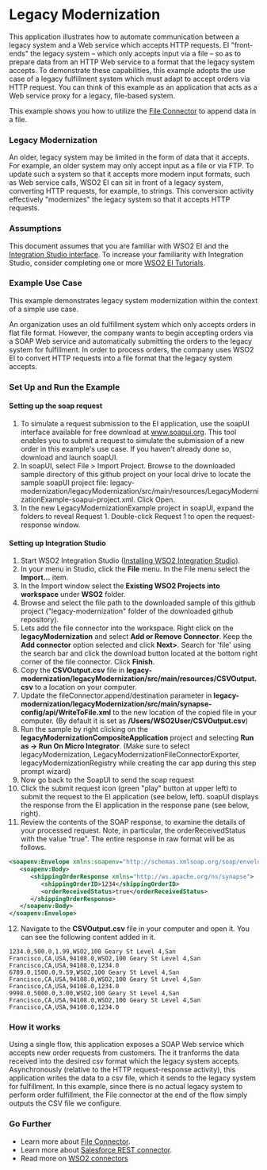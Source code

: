 # Legacy Modernization

This application illustrates how to automate communication between a legacy system and a Web service which accepts 
HTTP requests. EI "front-ends" the legacy system – which only accepts input via a file – so as to prepare data from 
an HTTP Web service to a format that the legacy system accepts. To demonstrate these capabilities, this example adopts 
the use case of a legacy fulfillment system which must adapt to accept orders via HTTP request. You can think of this 
example as an application that acts as a Web service proxy for a legacy, file-based system.

This example shows you how to utilize the 
[File Connector](https://store.wso2.com/store/assets/esbconnector/details/5d6de1a4-1fa7-434e-863f-95c8533d3df2)
to append data in a file.

### Legacy Modernization ###
An older, legacy system may be limited in the form of data that it accepts. For example, an older system may only 
accept input as a file or via FTP. To update such a system so that it accepts more modern input formats, such as Web 
service calls, WSO2 EI can sit in front of a legacy system, converting HTTP requests, for example, to strings. This 
conversion activity effectively "modernizes" the legacy system so that it accepts HTTP requests.

### Assumptions ###

This document assumes that you are familiar with WSO2 EI and the 
[Integration Studio interface](https://ei.docs.wso2.com/en/latest/micro-integrator/overview/quick-start-guide/). To 
increase your familiarity with Integration Studio, consider completing one or more 
[WSO2 EI Tutorials](https://ei.docs.wso2.com/en/latest/micro-integrator/use-cases/integration-use-cases/).

### Example Use Case
This example demonstrates legacy system modernization within the context of a simple use case.

An organization uses an old fulfillment system which only accepts orders in flat file format. However, the company 
wants to begin accepting orders via a SOAP Web service and automatically submitting the orders to the legacy system 
for fulfillment. In order to process orders, the company uses WSO2 EI to convert HTTP requests into a file format that 
the legacy system accepts. 

### Set Up and Run the Example

#### Setting up the soap request ####
1. To simulate a request submission to the EI application, use the soapUI interface available for free download at 
www.soapui.org. This tool enables you to submit a request to simulate the submission of a new order in this example's 
use case. If you haven't already done so, download and launch soapUI.
2. In soapUI, select File > Import Project. Browse to the downloaded sample directory of this github project on your 
local drive to locate the sample soapUI project file: 
legacy-modernization/legacyModernization/src/main/resources/LegacyModernizationExample-soapui-project.xml. 
Click Open.
3. In the new LegacyModernizationExample project in soapUI, expand the folders to reveal Request 1. Double-click 
Request 1 to open the request-response window.

#### Setting up Integration Studio ####
1. Start WSO2 Integration Studio 
([Installing WSO2 Integration Studio](https://ei.docs.wso2.com/en/latest/micro-integrator/develop/installing-WSO2-Integration-Studio/)).
2. In your menu in Studio, click the **File** menu. In the File menu select the **Import...** item.
3. In the Import window select the **Existing WSO2 Projects into workspace** under **WSO2** folder.
4. Browse and select the file path to the downloaded sample of this github project 
("legacy-modernization" folder of the downloaded github repository).
5. Lets add the file connector into the workspace. Right click on the **legacyModernization** and select 
**Add or Remove Connector**. Keep the **Add connector** option selected and click **Next>**. Search for 'file' using the 
search bar and click the download button located at the bottom right corner of the file connector. Click **Finish**.
6. Copy the **CSVOutput.csv** file in 
**legacy-modernization/legacyModernization/src/main/resources/CSVOutput.csv** to a location on your computer.
7. Update the fileConnector.append/destination parameter in 
**legacy-modernization/legacyModernization/src/main/synapse-config/api/WriteToFile.xml** to the new location of the 
copied file in your computer. (By default it is set as **/Users/WSO2User/CSVOutput.csv**)
8. Run the sample by right clicking on the **legacyModernizationCompositeApplication** project and selecting **Run as -> 
Run On Micro Integrator**. (Make sure to select legacyModernization, LegacyModernizationFileConnectorExporter, 
legacyModernizationRegistry while creating the car app during this step prompt wizard)
9. Now go back to the SoapUI to send the soap request
10. Click the submit request icon (green "play" button at upper left) to submit the request to the EI application 
(see below, left). soapUI displays the response from the EI application in the response pane (see below, right).
11. Review the contents of the SOAP response, to examine the details of your processed request. Note, in particular, 
the orderReceivedStatus with the value "true". The entire response in raw format will be as follows.

```xml
<soapenv:Envelope xmlns:soapenv="http://schemas.xmlsoap.org/soap/envelope/" xmlns:ord="http://ordermgmt.org/">
   <soapenv:Body>
      <shippingOrderResponse xmlns="http://ws.apache.org/ns/synapse">
         <shippingOrderID>1234</shippingOrderID>
         <orderReceivedStatus>true</orderReceivedStatus>
      </shippingOrderResponse>
   </soapenv:Body>
</soapenv:Envelope>
```
12. Navigate to the **CSVOutput.csv** file in your computer and open it. You can see the following content added in it.

```
1234.0,500.0,1.99,WSO2,100 Geary St Level 4,San Francisco,CA,USA,94108.0,WSO2,100 Geary St Level 4,San Francisco,CA,USA,94108.0,1234.0
6789.0,1500.0,9.59,WSO2,100 Geary St Level 4,San Francisco,CA,USA,94108.0,WSO2,100 Geary St Level 4,San Francisco,CA,USA,94108.0,1234.0
9998.0,5000.0,3.00,WSO2,100 Geary St Level 4,San Francisco,CA,USA,94108.0,WSO2,100 Geary St Level 4,San Francisco,CA,USA,94108.0,1234.0

```

### How it works

Using a single flow, this application exposes a SOAP Web service which accepts new order requests from customers. The 
it tranforms the data received into the desired csv format which the legacy system accepts. Asynchronously (relative 
to the HTTP request-response activity), this application writes the data to a csv file, which it sends to the legacy 
system for fulfillment. In this example, since there is no actual legacy system to perform order fulfillment, the File 
connector at the end of the flow simply outputs the CSV file we configure.

### Go Further

* Learn more about [File Connector](https://docs.wso2.com/display/ESBCONNECTORS/Working+with+the+File+Connector#WorkingwiththeFileConnector-append).
* Learn more about [Salesforce REST connector](https://docs.wso2.com/display/ESBCONNECTORS/Salesforce+REST+Connector).
* Read more on [WSO2 connectors](https://docs.wso2.com/display/ESBCONNECTORS/WSO2+ESB+Connectors+Documentation)
